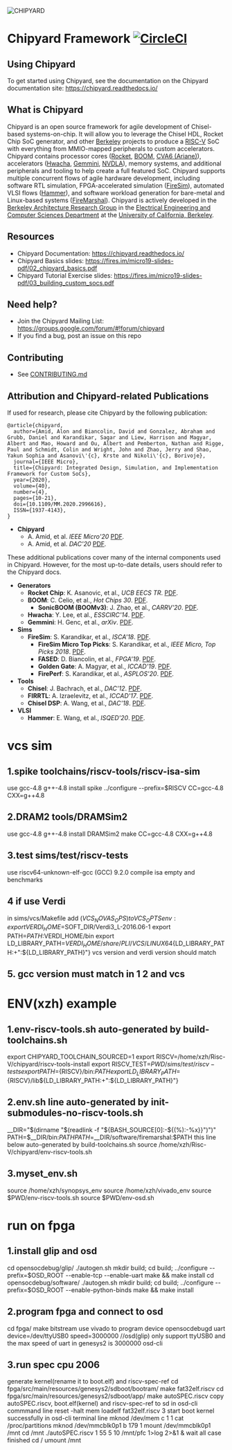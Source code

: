 ![CHIPYARD](https://github.com/ucb-bar/chipyard/raw/master/docs/_static/images/chipyard-logo-full.png)

# Chipyard Framework [![CircleCI](https://circleci.com/gh/ucb-bar/chipyard/tree/master.svg?style=svg)](https://circleci.com/gh/ucb-bar/chipyard/tree/master)

## Using Chipyard

To get started using Chipyard, see the documentation on the Chipyard documentation site: https://chipyard.readthedocs.io/

## What is Chipyard

Chipyard is an open source framework for agile development of Chisel-based systems-on-chip.
It will allow you to leverage the Chisel HDL, Rocket Chip SoC generator, and other [Berkeley][berkeley] projects to produce a [RISC-V][riscv] SoC with everything from MMIO-mapped peripherals to custom accelerators.
Chipyard contains processor cores ([Rocket][rocket-chip], [BOOM][boom], [CVA6 (Ariane)][cva6]), accelerators ([Hwacha][hwacha], [Gemmini][gemmini], [NVDLA][nvdla]), memory systems, and additional peripherals and tooling to help create a full featured SoC.
Chipyard supports multiple concurrent flows of agile hardware development, including software RTL simulation, FPGA-accelerated simulation ([FireSim][firesim]), automated VLSI flows ([Hammer][hammer]), and software workload generation for bare-metal and Linux-based systems ([FireMarshal][firemarshal]).
Chipyard is actively developed in the [Berkeley Architecture Research Group][ucb-bar] in the [Electrical Engineering and Computer Sciences Department][eecs] at the [University of California, Berkeley][berkeley].

## Resources

* Chipyard Documentation: https://chipyard.readthedocs.io/
* Chipyard Basics slides: https://fires.im/micro19-slides-pdf/02_chipyard_basics.pdf
* Chipyard Tutorial Exercise slides: https://fires.im/micro19-slides-pdf/03_building_custom_socs.pdf

## Need help?

* Join the Chipyard Mailing List: https://groups.google.com/forum/#!forum/chipyard
* If you find a bug, post an issue on this repo

## Contributing

* See [CONTRIBUTING.md](/CONTRIBUTING.md)

## Attribution and Chipyard-related Publications

If used for research, please cite Chipyard by the following publication:

```
@article{chipyard,
  author={Amid, Alon and Biancolin, David and Gonzalez, Abraham and Grubb, Daniel and Karandikar, Sagar and Liew, Harrison and Magyar,   Albert and Mao, Howard and Ou, Albert and Pemberton, Nathan and Rigge, Paul and Schmidt, Colin and Wright, John and Zhao, Jerry and Shao, Yakun Sophia and Asanovi\'{c}, Krste and Nikoli\'{c}, Borivoje},
  journal={IEEE Micro},
  title={Chipyard: Integrated Design, Simulation, and Implementation Framework for Custom SoCs},
  year={2020},
  volume={40},
  number={4},
  pages={10-21},
  doi={10.1109/MM.2020.2996616},
  ISSN={1937-4143},
}
```

* **Chipyard**
    * A. Amid, et al. *IEEE Micro'20* [PDF](https://ieeexplore.ieee.org/document/9099108).
    * A. Amid, et al. *DAC'20* [PDF](https://ieeexplore.ieee.org/document/9218756).

These additional publications cover many of the internal components used in Chipyard. However, for the most up-to-date details, users should refer to the Chipyard docs.

* **Generators**
    * **Rocket Chip**: K. Asanovic, et al., *UCB EECS TR*. [PDF](http://www2.eecs.berkeley.edu/Pubs/TechRpts/2016/EECS-2016-17.pdf).
    * **BOOM**: C. Celio, et al., *Hot Chips 30*. [PDF](https://www.hotchips.org/hc30/1conf/1.03_Berkeley_BROOM_HC30.Berkeley.Celio.v02.pdf).
      * **SonicBOOM (BOOMv3)**: J. Zhao, et al., *CARRV'20*. [PDF](https://carrv.github.io/2020/papers/CARRV2020_paper_15_Zhao.pdf).
    * **Hwacha**: Y. Lee, et al., *ESSCIRC'14*. [PDF](http://hwacha.org/papers/riscv-esscirc2014.pdf).
    * **Gemmini**: H. Genc, et al., *arXiv*. [PDF](https://arxiv.org/pdf/1911.09925).
* **Sims**
    * **FireSim**: S. Karandikar, et al., *ISCA'18*. [PDF](https://sagark.org/assets/pubs/firesim-isca2018.pdf).
        * **FireSim Micro Top Picks**: S. Karandikar, et al., *IEEE Micro, Top Picks 2018*. [PDF](https://sagark.org/assets/pubs/firesim-micro-top-picks2018.pdf).
        * **FASED**: D. Biancolin, et al., *FPGA'19*. [PDF](https://people.eecs.berkeley.edu/~biancolin/papers/fased-fpga19.pdf).
        * **Golden Gate**: A. Magyar, et al., *ICCAD'19*. [PDF](https://davidbiancolin.github.io/papers/goldengate-iccad19.pdf).
        * **FirePerf**: S. Karandikar, et al., *ASPLOS'20*. [PDF](https://sagark.org/assets/pubs/fireperf-asplos2020.pdf).
* **Tools**
    * **Chisel**: J. Bachrach, et al., *DAC'12*. [PDF](https://people.eecs.berkeley.edu/~krste/papers/chisel-dac2012.pdf).
    * **FIRRTL**: A. Izraelevitz, et al., *ICCAD'17*. [PDF](https://ieeexplore.ieee.org/document/8203780).
    * **Chisel DSP**: A. Wang, et al., *DAC'18*. [PDF](https://ieeexplore.ieee.org/document/8465790).
* **VLSI**
    * **Hammer**: E. Wang, et al., *ISQED'20*. [PDF](https://www.isqed.org/English/Archives/2020/Technical_Sessions/113.html).



[hwacha]:http://hwacha.org
[hammer]:https://github.com/ucb-bar/hammer
[firesim]:https://fires.im
[ucb-bar]: http://bar.eecs.berkeley.edu
[eecs]: https://eecs.berkeley.edu
[berkeley]: https://berkeley.edu
[riscv]: https://riscv.org/
[rocket-chip]: https://github.com/freechipsproject/rocket-chip
[boom]: https://github.com/riscv-boom/riscv-boom
[firemarshal]: https://github.com/firesim/FireMarshal/
[cva6]: https://github.com/openhwgroup/cva6/
[gemmini]: https://github.com/ucb-bar/gemmini
[nvdla]: http://nvdla.org/

# vcs sim

## 1.spike toolchains/riscv-tools/riscv-isa-sim
use gcc-4.8 g++-4.8 install spike ../configure --prefix=$RISCV CC=gcc-4.8 CXX=g++4.8

## 2.DRAM2 tools/DRAMSim2
use gcc-4.8 g++-4.8 install DRAMSim2 make CC=gcc-4.8 CXX=g++4.8

## 3.test sims/test/riscv-tests
use riscv64-unknown-elf-gcc (GCC) 9.2.0 compile isa empty and benchmarks

## 4 if use Verdi
in sims/vcs/Makefile add $(VCS_NOVAS_OPS) to VCS_OPTS
env:
export VERDI_HOME=$SOFT_DIR/Verdi3_L-2016.06-1
export PATH=$PATH:$VERDI_HOME/bin
export LD_LIBRARY_PATH=${VERDI_HOME}/share/PLI/VCS/LINUX64${LD_LIBRARY_PATH:+":${LD_LIBRARY_PATH}"}
vcs version and verdi version should match

## 5. gcc version must match in 1 2 and vcs

# ENV(xzh) example

## 1.env-riscv-tools.sh auto-generated by build-toolchains.sh
export CHIPYARD_TOOLCHAIN_SOURCED=1
export RISCV=/home/xzh/Risc-V/chipyard/riscv-tools-install
export RISCV_TEST=$PWD/sims/test/riscv-tests
export PATH=${RISCV}/bin:${PATH}
export LD_LIBRARY_PATH=${RISCV}/lib${LD_LIBRARY_PATH:+":${LD_LIBRARY_PATH}"}

##  2.env.sh line auto-generated by init-submodules-no-riscv-tools.sh
__DIR="$(dirname "$(readlink -f "${BASH_SOURCE[0]:-${(%):-%x}}")")"
PATH=$__DIR/bin:$PATH
PATH=$__DIR/software/firemarshal:$PATH
this line below auto-generated by build-toolchains.sh
source /home/xzh/Risc-V/chipyard/env-riscv-tools.sh

## 3.myset_env.sh
source /home/xzh/synopsys_env
source /home/xzh/vivado_env
source $PWD/env-riscv-tools.sh
source $PWD/env-osd.sh

# run on fpga

## 1.install glip and osd
cd opensocdebug/glip/
./autogen.sh
mkdir build; cd build;
../configure --prefix=$OSD_ROOT --enable-tcp --enable-uart
make && make install
cd opensocdebug/software/
./autogen.sh
mkdir build; cd build;
../configure --prefix=$OSD_ROOT --enable-python-binds
make && make install

## 2.program fpga and connect to osd
cd fpga/
make bitstream
use vivado to program device
opensocdebugd uart device=/dev/ttyUSB0 speed=3000000
//osd(glip) only support ttyUSB0 and the max speed of uart in genesys2 is 3000000
osd-cli

## 3.run spec cpu 2006
generate kernel(rename it to boot.elf) and riscv-spec-ref
cd fpga/src/main/resources/genesys2/sdboot/bootram/
make fat32elf.riscv
cd fpga/src/main/resources/genesys2/sdboot/app/
make autoSPEC.riscv
copy autoSPEC.riscv, boot.elf(kernel) and riscv-spec-ref to sd
in osd-cli commmand line
reset -halt
mem loadelf fat32elf.riscv 3
start
boot kernel successfully
in osd-cli terminal line
mknod /dev/mem c 1 1
cat /proc/partitions
mknod /dev/mmcblk0p1 b 179 1
mount /dev/mmcblk0p1 /mnt
cd /mnt
./autoSPEC.riscv 1 55 5 10 /mnt/pfc 1>log 2>&1 &
wait all case finished
cd /
umount /mnt
